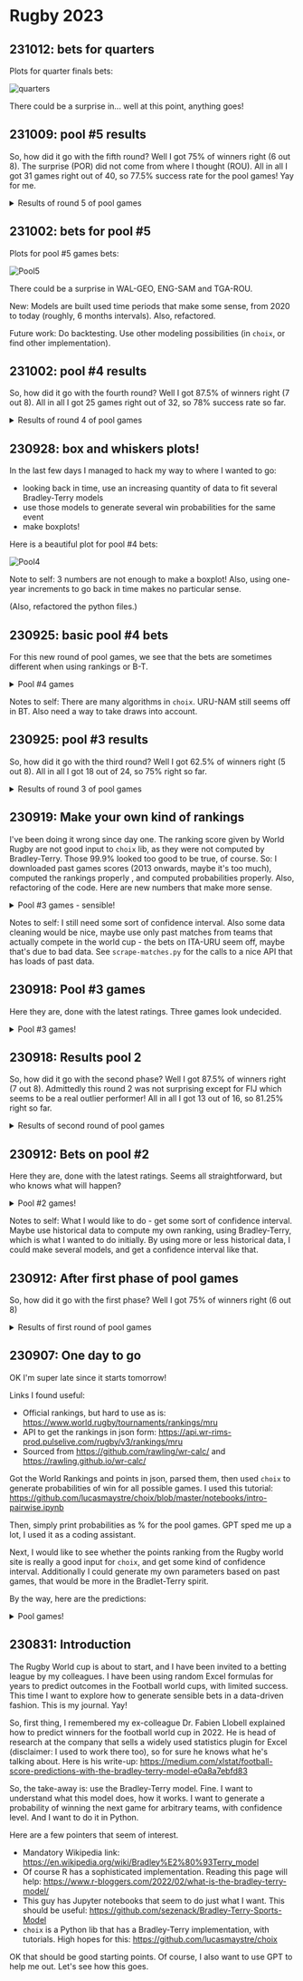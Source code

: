 # Rugby 2023

## 231012: bets for quarters

Plots for quarter finals bets:

![quarters](boxplots/_q_whisk-2019-12-31-2023-12-31.png)

There could be a surprise in... well at this point, anything goes!

## 231009: pool #5 results

So, how did it go with the fifth round? Well I got 75% of winners right (6 out 8). The surprise (POR) did not come from where I thought (ROU).
All in all I got 31 games right out of 40, so 77.5% success rate for the pool games! Yay for me.

<details>
 <summary>Results of round 5 of pool games</summary>

My bets are in bold.

| Team 1 | Team 2 | Winner | 1 if the bet is right |
|--|--|--|--|
|**NZL** |URU| **NZL**|1|
|**FRA** |ITA |**FRA**|1|
|**WAL** |GEO |**WAL**|1|
|**ENG** |SAM |**ENG**|1|
|**IRE** |SCO |**IRE**|1|
|JPN |**ARG** |**ARG**|1|
|TGA |**ROU** |**TGA**|0|
|**FIJ** |POR |**POR**|0|

</details>


## 231002: bets for pool #5

Plots for pool #5 games bets:

![Pool5](boxplots/_p5_whisk-2019-12-31-2023-12-31.png)

There could be a surprise in WAL-GEO, ENG-SAM and TGA-ROU.

New: Models are built used time periods that make some sense, from 2020 to today (roughly, 6 months intervals). Also, refactored.

Future work: Do backtesting. Use other modeling possibilities (in `choix`, or find other implementation).

## 231002: pool #4 results

So, how did it go with the fourth round? Well I got 87.5% of winners right (7 out 8).
All in all I got 25 games right out of 32, so 78% success rate so far.

<details>
 <summary>Results of round 4 of pool games</summary>

My bets are in bold.

| Team 1 | Team 2 | Winner | 1 if the bet is right |
|--|--|--|--|
|**URU** |NAM| **URU**|1|
|JAP |**SAM** |**JAP**|0|
|**NZL** |ITA |**NZL**|1|
|**ARG** |CHI |**ARG**|1|
|**FIJ** |GEO |**FIJ**|1|
|**SCO** |ROM |**SCO**|1|
|**AUS** |POR |**AUS**|1|
|**RSA** |TGA |**RSA**|1|

</details>


## 230928: box and whiskers plots!

In the last few days I managed to hack my way to where I wanted to go:

- looking back in time, use an increasing quantity of data to fit several Bradley-Terry models
- use those models to generate several win probabilities for the same event
- make boxplots!

Here is a beautiful plot for pool #4 bets:

![Pool4](boxplots/_p4_whisk-2021-2023.png)

Note to self: 3 numbers are not enough to make a boxplot! Also, using one-year increments to go back in time makes no particular sense.

(Also, refactored the python files.)

## 230925: basic pool #4 bets

For this new round of pool games, we see that the bets are sometimes different when using rankings or B-T.

<details>
 <summary>Pool #4 games</summary>

```
** FROM RATINGS **
URU 99.1% -- NAM 0.8%
JPN 23.2% -- SAM 76.7%
NZL 99.9% -- ITA 0.0%
ARG 99.9% -- CHI 0.0%
FIJ 99.9% -- GEO 0.0%
SCO 99.9% -- ROU 0.0%
AUS 99.8% -- POR 0.1%
RSA 99.9% -- TGA 0.0%
** FROM BRADLEY-TERRY **
URU 43.2% -- NAM 56.7%
JPN 61.9% -- SAM 38.0%
NZL 91.7% -- ITA 8.2%
ARG 83.6% -- CHI 16.3%
FIJ 49.5% -- GEO 50.4%
SCO 59.2% -- ROU 40.7%
AUS 80.7% -- POR 19.2%
RSA 83.7% -- TGA 16.2%
```
</details>

Notes to self: There are many algorithms in `choix`. URU-NAM still seems off in BT. Also need a way to take draws into account.

## 230925: pool #3 results

So, how did it go with the third round? Well I got 62.5% of winners right (5 out 8). 
All in all I got 18 out of 24, so 75% right so far.

<details>
 <summary>Results of round 3 of pool games</summary>

My bets are in bold.

| Team 1 | Team 2 | Winner | 1 if the bet is right |
|--|--|--|--|
|**ITA** |URU| **ITA**|1|
|**FRA** |NAM |**FRA**|1|
|**ARG** |SAM |**ARG**|1|
|**GEO** |POR |**POR**|0|
|**ENG** |CHI |**ENG**|1|
|**RSA** |IRE |**IRE**|0|
|**SCO** |TGA |**SCO**|1|
|WAL |**AUS** |**WAL**|0|

</details>

## 230919: Make your own kind of rankings
I've been doing it wrong since day one. The ranking score given by World Rugby are not good input to `choix` lib, as they were not computed by Bradley-Terry.
Those 99.9% looked too good to be true, of course. So: I downloaded past games scores (2013 onwards, maybe it's too much), computed the rankings properly , and computed probabilities properly. Also, refactoring of the code. Here are new numbers that make more sense.

<details>
 <summary>Pool #3 games - sensible!</summary>

```
ITA 49.8% -- URU 50.1%
FRA 74.9% -- NAM 25.0%
ARG 62.5% -- SAM 37.4%
GEO 72.7% -- POR 27.2%
ENG 93.1% -- CHI 6.8%
RSA 50.5% -- IRE 49.4%
SCO 71.2% -- TGA 28.7%
WAL 45.7% -- AUS 54.2%
```

</details>

Notes to self: I still need some sort of confidence interval. Also some data cleaning would be nice, maybe use only past matches from teams that actually compete in the world cup - the bets on ITA-URU seem off, maybe that's due to bad data. See `scrape-matches.py` for the calls to a nice API that has loads of past data.

## 230918: Pool #3 games

Here they are, done with the latest ratings. Three games look undecided.

<details>
 <summary>Pool #3 games!</summary>

```
ITA 99.9% -- URU 0.0%
FRA 99.9% -- NAM 0.0%
ARG 80.1% -- SAM 19.8%
GEO 99.6% -- POR 0.3%
ENG 99.9% -- CHI 0.0%
RSA 46.1% -- IRE 53.8%
SCO 99.9% -- TGA 0.0%
WAL 84.0% -- AUS 15.9%
```

</details>

## 230918: Results pool 2
So, how did it go with the second  phase? Well I got 87.5% of winners right (7 out 8). Admittedly this round 2 was not surprising except for FIJ which seems to be a real outlier performer! All in all I got 13 out of 16, so 81.25% right so far.

<details>
 <summary>Results of second round of pool games</summary>

My bets are in bold.

| Team 1 | Team 2 | Winner | 1 if the bet is right |
|--|--|--|--|
|**FRA** |URU| **FRA**|1|
|**NZL** |NAM |**NZL**|1|
|**SAM** |CHI |**SAM**|1|
|**WAL** |POR |**WAL**|1|
|**IRE** |TGA |**IRE**|1|
|**RSA** |ROU |**RSA**|1|
|**AUS** |FIJ |**FIJ**|0|
|**ENG** |JPN |**ENG**|1|

</details>

## 230912: Bets on pool #2

Here they are, done with the latest ratings. Seems all straightforward, but who knows what will happen?

<details>
 <summary>Pool #2 games!</summary>
 
```
FRA 99.9% -- URU 0.0%
NZL 99.9% -- NAM 0.0%
SAM 99.9% -- CHI 0.0%
WAL 99.9% -- POR 0.0%
IRE 99.9% -- TGA 0.0%
RSA 99.9% -- ROU 0.0%
AUS 98.0% -- FIJ 1.9%
ENG 99.9% -- JPN 0.0%
```

</details>

Notes to self: What I would like to do - get some sort of confidence interval. Maybe use historical data to compute my own ranking, using Bradley-Terry, which is what I wanted to do initially. By using more or less historical data, I could make several models, and get a confidence interval like that.

## 230912: After first phase of pool games
So, how did it go with the first phase? Well I got 75% of winners right (6 out 8)

<details>
 <summary>Results of first round of pool games</summary>

My bets are in bold.

| Team 1 | Team 2 | Winner | 1 if the bet is right |
|--|--|--|--|
|**FRA** |NZL| **FRA**|1|
|**ITA** |NAM |**ITA**|1|
|**IRE** |ROU |**IRE**|1|
|**AUS** |GEO |**AUS**|1|
|ENG |**ARG** |**ENG**|0|
|**RSA** |SCO |**RSA**|1|
|WAL |**FIJ** |**WAL**|0|
|**JPN** |CHI |**JPN**|1|

</details>

## 230907: One day to go

OK I'm super late since it starts tomorrow!

Links I found useful:
- Official rankings, but hard to use as is: https://www.world.rugby/tournaments/rankings/mru
- API to get the rankings in json form: https://api.wr-rims-prod.pulselive.com/rugby/v3/rankings/mru
- Sourced from https://github.com/rawling/wr-calc/ and https://rawling.github.io/wr-calc/


Got the World Rankings and points in json, parsed them, then used `choix` to generate probabilities of win for all possible games. I used this tutorial: https://github.com/lucasmaystre/choix/blob/master/notebooks/intro-pairwise.ipynb

Then, simply print probabilities as % for the pool games.
GPT sped me up a lot, I used it as a coding assistant.

Next, I would like to see whether the points ranking from the Rugby world site is really a good input for `choix`, and get some kind of confidence interval. Additionally I could generate my own parameters based on past games, that would be more in the Bradlet-Terry spirit.

By the way, here are the predictions: 

<details>
 <summary>Pool games!</summary>
 
```
FRA 54.1% -- NZL 45.8%
ITA 99.9% -- NAM 0.0%
IRE 99.9% -- ROU 0.0%
AUS 97.4% -- GEO 2.5%
ENG 28.6% -- ARG 71.3%
RSA 99.9% -- SCO 0.0%
WAL 11.6% -- FIJ 88.3%
JPN 99.9% -- CHI 0.0%
FRA 99.9% -- URU 0.0%
NZL 99.9% -- NAM 0.0%
IRE 99.9% -- TGA 0.0%
WAL 99.9% -- POR 0.0%
SAM 99.9% -- CHI 0.0%
RSA 99.9% -- ROU 0.0%
AUS 39.8% -- FIJ 60.1%
ENG 99.8% -- JPN 0.1%
ITA 99.9% -- URU 0.0%
FRA 99.9% -- NAM 0.0%
ARG 99.0% -- SAM 0.9%
RSA 32.2% -- IRE 67.7%
GEO 99.9% -- POR 0.0%
ENG 99.9% -- CHI 0.0%
SCO 99.9% -- TGA 0.0%
WAL 16.6% -- AUS 83.3%
URU 99.3% -- NAM 0.6%
JPN 5.2% -- SAM 94.7%
NZL 99.9% -- ITA 0.0%
SCO 99.9% -- ROU 0.0%
FIJ 98.2% -- GEO 1.7%
ARG 99.9% -- CHI 0.0%
AUS 99.9% -- POR 0.0%
NZL 99.9% -- URU 0.0%
FRA 99.9% -- ITA 0.0%
IRE 99.9% -- SCO 0.0%
WAL 88.3% -- GEO 11.6%
ENG 97.7% -- SAM 2.2%
TGA 99.6% -- ROU 0.3%
FIJ 99.9% -- POR 0.0%
JPN 0.0% -- ARG 99.9%
```

</details>

## 230831: Introduction

The Rugby World cup is about to start, and I have been invited to a betting league by my colleagues.
I have been using random Excel formulas for years to predict outcomes in the Football world cups, with limited success.
This time I want to explore how to generate sensible bets in a data-driven fashion. This is my journal. Yay!

So, first thing, I remembered my ex-colleague Dr. Fabien Llobell explained how to predict winners for the football world cup in 2022.
He is head of research at the company that sells a widely used statistics plugin for Excel (disclaimer: I used to work there too), so for sure he knows what he's talking about. Here is his write-up: https://medium.com/xlstat/football-score-predictions-with-the-bradley-terry-model-e0a8a7ebfd83

So, the take-away is: use the Bradley-Terry model. Fine. I want to understand what this model does, how it works. I want to generate a probability of winning the next game for arbitrary teams, with confidence level. And I want to do it in Python.

Here are a few pointers that seem of interest.

- Mandatory Wikipedia link: https://en.wikipedia.org/wiki/Bradley%E2%80%93Terry_model
- Of course R has a sophisticated implementation. Reading this page will help: https://www.r-bloggers.com/2022/02/what-is-the-bradley-terry-model/
- This guy has Jupyter notebooks that seem to do just what I want. This should be useful: https://github.com/sezenack/Bradley-Terry-Sports-Model
- `choix` is a Python lib that has a Bradley-Terry implementation, with tutorials. High hopes for this: https://github.com/lucasmaystre/choix

OK that should be good starting points. Of course, I also want to use GPT to help me out. Let's see how this goes.
